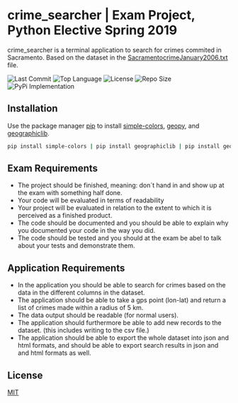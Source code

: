 # crime_searcher | Exam Project, Python Elective Spring 2019
crime_searcher is a terminal application to search for crimes commited in Sacramento. Based on the dataset in the [SacramentocrimeJanuary2006.txt](csv-files/SacramentocrimeJanuary2006.txt) file.

![Last Commit](https://img.shields.io/github/last-commit/martinloesethjensen/crime_searcher.svg) ![Top Language](https://img.shields.io/github/languages/top/martinloesethjensen/crime_searcher.svg) ![License](https://img.shields.io/github/license/martinloesethjensen/crime_searcher.svg) ![Repo Size](https://img.shields.io/github/repo-size/martinloesethjensen/crime_searcher.svg) ![PyPi Implementation](https://img.shields.io/pypi/implementation/geopy.svg)

## Installation 
Use the package manager [pip](https://pip.pypa.io/en/stable/) to install [simple-colors](https://pypi.org/project/simple-colors/), [geopy](https://pypi.org/project/geopy/), and [geographiclib](https://pypi.org/project/geographiclib/).

```bash
pip install simple-colors | pip install geographiclib | pip install geopy

```

## Exam Requirements
* The project should be finished, meaning: don´t hand in and show up at the exam with something half done.  
* Your code will be evaluated in terms of readability  
* Your project will be evaluated in relation to the extent to which it is perceived as a finished product.  
* The code should be documented and you should be able to explain why you documented your code in the way you did.  
* The code should be tested and you should at the exam be abel to talk about your tests and demonstrate them.


## Application Requirements
* In the application you should be able to search for crimes based on the data in the different columns in the dataset.
* The application should be able to take a gps point (lon-lat) and return a list of crimes made within a radius of 5 km.
* The data output should be readable (for normal users).
* The application should furthermore be able to add new records to the dataset. (this includes writing to the csv file.)
* The application should be able to export the whole dataset into json and html formats, and should be able to export search results in json and and html formats as well.

## License
[MIT](https://choosealicense.com/licenses/mit/)
